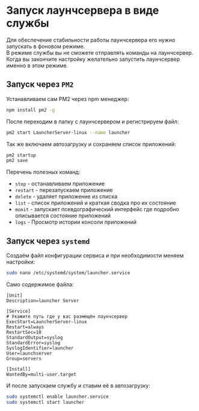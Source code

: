 # Запуск лаунчсервера в виде службы

Для обеспечение стабильности работы лаунчсервера его нужно запускать в фоновом режиме.\
В режиме службы вы не сможете отправлять команды на лаунчсервер. Когда вы закончите настройку желательно запустить лаунчсервер именно в этом режиме.

## Запуск через `PM2`

Устанавливаем сам PM2 через npm менеджер:
```sh
npm install pm2 -g
```

После переходим в папку с лаунчсервером и регистрируем файл:
```sh
pm2 start LauncherServer-linux --name launcher
```

Так же включаем автозагрузку и сохраняем список приложений:
```sh
pm2 startup
pm2 save
```

Перечень полезных команд:

- `stop` - останавливаем приложение
- `restart` - перезапускаем приложение
- `delete` - удаляет приложение из списка
- `list` - список приложений и краткая сводка про их состояние
- `monit` - запускает псевдографический интерфейс где подробно описывается состояние приложений
- `logs` - Просмотр истории консоли приложений

## Запуск через `systemd`

Создаём файл конфигурации сервиса и при необходимости меняем настройки:
```sh
sudo nano /etc/systemd/system/launcher.service
```

Само содержимое файла:
```systemd
[Unit]
Description=launcher Server

[Service]
# Укажите путь где у вас размещён лаунчсервер
ExecStart=LauncherServer-linux
Restart=always
RestartSec=10
StandardOutput=syslog
StandardError=syslog
SyslogIdentifier=launcher
User=launchserver
Group=servers

[Install]
WantedBy=multi-user.target
```

И после запускаем службу и ставим её в автозагрузку:
```sh
sudo systemctl enable launcher.service
sudo systemctl start launcher
```